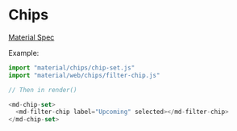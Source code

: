 # Chips

[Material Spec](https://m3.material.io/components/chips/overview)

Example:

```js
import "material/chips/chip-set.js"
import "material/web/chips/filter-chip.js"

// Then in render()

<md-chip-set>
  <md-filter-chip label="Upcoming" selected></md-filter-chip>
</md-chip-set>
```

